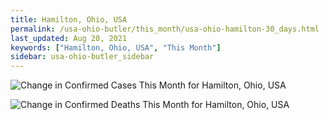 ```yaml
---
title: Hamilton, Ohio, USA
permalink: /usa-ohio-butler/this_month/usa-ohio-hamilton-30_days.html
last_updated: Aug 20, 2021
keywords: ["Hamilton, Ohio, USA", "This Month"]
sidebar: usa-ohio-butler_sidebar
---
```


![Change in Confirmed Cases This Month for Hamilton, Ohio, USA](/covid_tracker/images/graphs/usa-ohio-hamilton-delta_confirmed-30_days_graph.png)

![Change in Confirmed Deaths This Month for Hamilton, Ohio, USA](/covid_tracker/images/graphs/usa-ohio-hamilton-delta_deaths-30_days_graph.png)
